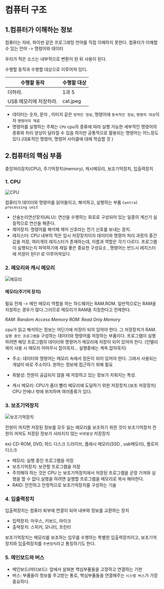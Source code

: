 # 컴퓨터 구조

## 1.컴퓨터가 이해하는 정보

컴퓨터는 자바, 파이썬 같은 프로그래밍 언어를 직접 이해하지 못한다.
컴퓨터가 이해할 수 있는 언어 -> 명령어와 데이터

우리가 적은 소스는 내부적으로 변환이 된 뒤 사용이 된다.

수행할 동작과 수행할 대상으로 이루어져 있디.

| 수행할 동작            | 수행할 대상 |
| ---------------------- | ----------- |
| 더하라.                | 1과 5       |
| USB 메모리에 저장하라. | cat.jpeg    |

- 데이터는 숫자, 문자 , 이미지 같은 `정적인 정보`, 명령어에 `종속적인 정보`, `명령의 대상`이자 `명령어의 재료`
- 명령어를 실행하는 주체는 `CPU` cpu의 종류에 따라 실행 가능한 세부적인 명령어의 종류와 처리 양상이 달라질 수 있음
  하지만 공통적으로 활용되는 명령어는 어느정도 있다.(대표적인 명령어, 명령어 사이클에 대헤 학습할 것 )

## 2.컴퓨터의 핵심 부품

중앙처리장치(CPU), 주기억장치(memory), 캐시메모리, 보조기억장치, 입출력장치

### 1. CPU

![CPU](https://csnote.net/assets/img/arch/cpu.png)

컴퓨터가 데이터와 명령어를 읽어들이고, 해석하고, 실행하는 부품
`Central processing unit`

- 산술논리연산장치(ALU): 연산을 수행하는 회로로 구성되어 있는 일종의 계산기 실질적으로 연산을 해준다.
- 제어장치: 명령어를 해석해 제어 신호라는 전기 신호를 보내는 장치.
- 레지스터: CPU 내부의 작은 임시 저장장치이자 데이터와 명령어 처리 과정의 중간값을 저장, 여러개의 레지스터가 존재하는데,
  이름과 역할은 각기 다르다. 프로그램이 실행되는지 파악하기에 제일 좋은 중요한 구성요소 , 명령어는 반드시 레지스터에 저장이 된다!
  로 이루어져있다.

### 2. 메모리와 캐시 메모리

![메모리](https://csnote.net/assets/img/arch/memory.png)

#### 메모리(주기억 장치)

필요 전제 -> 메인 메모리 역할을 하는 하드웨어는 RAM.ROM. 일반적으로는 RAM을 지칭하는 경우가 많다.그러므로 메모리가 RAM을 지칭한다고 전제한다.

_RAM: Random Access Memory ROM: Read Only Memory_

cpu가 읽고 해석하는 정보는 어딘가에 저장이 되어 있어야 한다. 그 저장장치가 RAM.  
`실행 중인 프로그램을` 구성하는 데이터와 명령어를 저장하는 부품이다. 프로그램이 실행하려면 해당 프로그램의 데이터와 명령어가 메모리에 저장이 되어 있어야 한다. (인텔리제이 사용 시 메모리 어마무시 잡아묵지... 실행중에는 계쏙 잡아묵지)

- 주소: 데이터와 명령어는 메모리 속에서 정돈이 되어 있어야 한다. 그래서 사용되는 개념이 바로 주소이다.
  원하는 정보에 접근하기 위해 필요

- 휘발성: 전원이 공급되지 않을 때 저장하고 있는 정보가 지워지는 특성.

- 캐시 메모리: CPU가 좀더 빨리 메모리에 도달하기 위한 저장장치.(보조 저장장치) CPU 안에나 밖에 위치하며 여러종류가 있다.

### 3. 보조기억장치

![보조기억장치](https://csnote.net/assets/img/arch/storage.png)

전원이 꺼지면 저장된 정보를 모두 잃는 메모리를 보조하기 위한 것이 보조기억장치
전원이 꺼져도 저장된 정보가 사라지지 않는 `비휘발성` 저장장치

ex) CD-ROM, DVD, 하드 디스크 드라이브, 플래시 메모리(SSD , usb메모리), 플로피 디스크

- 메모리: 실행 중인 프로그램을 저장
- 보조기억장치: 보관할 프로그램을 저장
- 주의해야 하는 것은 CPU 는 보조기억장치에서 저장된 프로그램을 곧장 가져와 실행을 할 수 없다.실행을 하려면 실행할 프로그램을 메모리로 복사 해야한다.
- RAID: 안전하고 안정적으로 보조기억장치를 구성하는 기술

### 4. 입출력장치

입출력장치는 컴퓨터 뢰부에 연결이 되어 내부와 정보를 교환하는 장치

- 입력장치: 마우스, 키보드, 마이크
- 출력장치: 스피커, 모니터, 프린터

보조기억장치는 메모리를 보조하는 임무를 수행하는 특별한 입출력장치이고, 보조기억장치와 입출력장치를 `주변장치`라고 통칭하기도 한다.

### 5. 메인보드와 버스

- 메인보드(마더보드): 앞에서 살펴본 핵심부품들을 고정하고 연결하는 기판
- 버스: 부품들이 정보를 주고받는 통로, 핵심부품들을 연결해주는 `시스템 버스`가 가장 중요하다.
